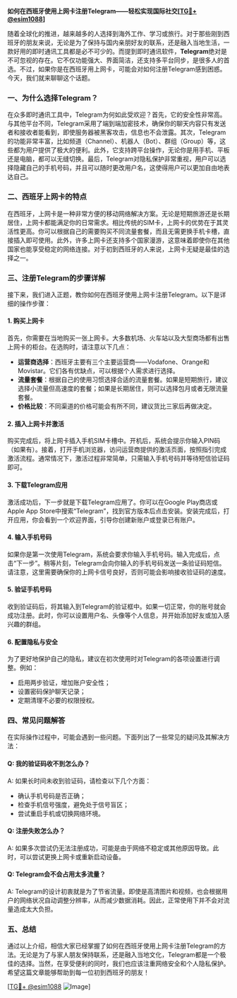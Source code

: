 **如何在西班牙使用上网卡注册Telegram——轻松实现国际社交[[TG💪+ @esim1088](https://t.me/s/esim1088)]**

随着全球化的推进，越来越多的人选择到海外工作、学习或旅行。对于那些刚到西班牙的朋友来说，无论是为了保持与国内亲朋好友的联系，还是融入当地生活，一款好用的即时通讯工具都是必不可少的。而提到即时通讯软件，**Telegram**绝对是不可忽视的存在。它不仅功能强大、界面简洁，还支持多平台同步，是很多人的首选。不过，如果你是在西班牙用上网卡，可能会对如何注册Telegram感到困惑。今天，我们就来聊聊这个话题。

### 一、为什么选择Telegram？

在众多即时通讯工具中，Telegram为何如此受欢迎？首先，它的安全性非常高。与其他平台不同，Telegram采用了端到端加密技术，确保你的聊天内容只有发送者和接收者能看到，即使服务器被黑客攻击，信息也不会泄露。其次，Telegram的功能非常丰富，比如频道（Channel）、机器人（Bot）、群组（Group）等，这些都为用户提供了极大的便利。此外，它支持跨平台操作，无论你是用手机、平板还是电脑，都可以无缝切换。最后，Telegram对隐私保护非常重视，用户可以选择隐藏自己的手机号码，并且可以随时更改用户名，这使得用户可以更加自由地表达自己。

### 二、西班牙上网卡的特点

在西班牙，上网卡是一种非常方便的移动网络解决方案。无论是短期旅游还是长期居住，上网卡都能满足你的日常需求。相比传统的SIM卡，上网卡的优势在于其灵活性更高。你可以根据自己的需要购买不同流量套餐，而且无需更换手机卡槽，直接插入即可使用。此外，许多上网卡还支持多个国家漫游，这意味着即使你在其他国家也能享受稳定的网络连接。对于初到西班牙的人来说，上网卡无疑是最佳的选择之一。

### 三、注册Telegram的步骤详解

接下来，我们进入正题，教你如何在西班牙使用上网卡注册Telegram。以下是详细的操作步骤：

#### 1. 购买上网卡

首先，你需要在当地购买一张上网卡。大多数机场、火车站以及大型商场都有出售上网卡的柜台。在选购时，请注意以下几点：
- **运营商选择**：西班牙主要有三个主要运营商——Vodafone、Orange和Movistar。它们各有优缺点，可以根据个人需求进行选择。
- **流量套餐**：根据自己的使用习惯选择合适的流量套餐。如果是短期旅行，建议选择小流量但高速度的套餐；如果是长期居住，则可以选择包月或者无限流量套餐。
- **价格比较**：不同渠道的价格可能会有所不同，建议货比三家后再做决定。

#### 2. 插入上网卡并激活

购买完成后，将上网卡插入手机SIM卡槽中。开机后，系统会提示你输入PIN码（如果有）。接着，打开手机浏览器，访问运营商提供的激活页面，按照指引完成激活流程。通常情况下，激活过程非常简单，只需输入手机号码并等待短信验证码即可。

#### 3. 下载Telegram应用

激活成功后，下一步就是下载Telegram应用了。你可以在Google Play商店或Apple App Store中搜索“Telegram”，找到官方版本后点击安装。安装完成后，打开应用，你会看到一个欢迎界面，引导你创建新账户或登录已有账户。

#### 4. 输入手机号码

如果你是第一次使用Telegram，系统会要求你输入手机号码。输入完成后，点击“下一步”。稍等片刻，Telegram会向你输入的手机号码发送一条验证码短信。请注意，这里需要确保你的上网卡信号良好，否则可能会影响接收验证码的速度。

#### 5. 验证手机号码

收到验证码后，将其输入到Telegram的验证框中。如果一切正常，你的账号就会成功注册。此时，你可以设置用户名、头像等个人信息，并开始添加好友或加入感兴趣的群组。

#### 6. 配置隐私与安全

为了更好地保护自己的隐私，建议在初次使用时对Telegram的各项设置进行调整。例如：
- 启用两步验证，增加账户安全性；
- 设置密码保护聊天记录；
- 定期清理不必要的权限授权。

### 四、常见问题解答

在实际操作过程中，可能会遇到一些问题。下面列出了一些常见的疑问及其解决方法：

#### Q: 我的验证码收不到怎么办？
A: 如果长时间未收到验证码，请检查以下几个方面：
- 确认手机号码是否正确；
- 检查手机信号强度，避免处于信号盲区；
- 尝试重启手机或切换网络环境。

#### Q: 注册失败怎么办？
A: 如果多次尝试仍无法注册成功，可能是由于网络不稳定或其他原因导致。此时，可以尝试更换上网卡或重新启动设备。

#### Q: Telegram会不会占用太多流量？
A: Telegram的设计初衷就是为了节省流量。即使是高清图片和视频，也会根据用户的网络状况自动调整分辨率，从而减少数据消耗。因此，正常使用下并不会对流量造成太大负担。

### 五、总结

通过以上介绍，相信大家已经掌握了如何在西班牙使用上网卡注册Telegram的方法。无论是为了与家人朋友保持联系，还是融入当地文化，Telegram都是一个极佳的选择。当然，在享受便利的同时，我们也应该注重网络安全和个人隐私保护。希望这篇文章能够帮助到每一位初到西班牙的朋友！

[[TG💪+ @esim1088](https://t.me/s/esim1088) ![Image](https://i.postimg.cc/4NQfJmqS/Snipaste-2025-05-13-00-14-12.png)]